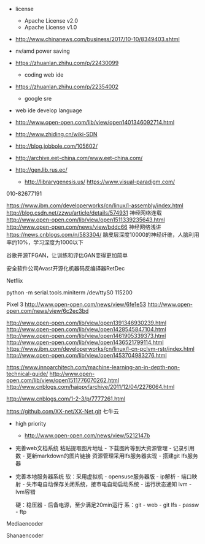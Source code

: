 - license
    - Apache License v2.0
    - Apache License v1.0
    

- http://www.chinanews.com/business/2017/10-10/8349403.shtml
- nv/amd power saving
- https://zhuanlan.zhihu.com/p/22430099
    - coding web ide
- https://zhuanlan.zhihu.com/p/22354002
    - google sre
- web ide develop language
- http://www.open-open.com/lib/view/open1401346092714.html
- http://www.zhiding.cn/wiki-SDN
- http://blog.jobbole.com/105602/
- http://archive.eet-china.com/www.eet-china.com/
- http://gen.lib.rus.ec/
    - http://librarygenesis.us/
https://www.visual-paradigm.com/

010-82677191

https://www.ibm.com/developerworks/cn/linux/l-assembly/index.html
http://blog.csdn.net/zzwu/article/details/574931
    神经网络连载
http://www.open-open.com/lib/view/open1511339235643.html
http://www.open-open.com/news/view/bddc66
    神经网络浅讲
https://news.cnblogs.com/n/583304/
脑皮层深度10000的神经纤维，人脑利用率约10%，学习深度为1000以下

谷歌开源TFGAN，让训练和评估GAN变得更加简单

安全软件公司Avast开源化机器码反编译器RetDec

Netflix

python -m serial.tools.miniterm /dev/ttyS0 115200

Pixel 3
http://www.open-open.com/news/view/6fe1e53
http://www.open-open.com/news/view/6c2ec3bd

http://www.open-open.com/lib/view/open1391346930239.html
http://www.open-open.com/lib/view/open1428545847104.html
http://www.open-open.com/lib/view/open1461905339373.html
http://www.open-open.com/lib/view/open1436521799114.html
https://www.ibm.com/developerworks/cn/linux/l-cn-pclvm-rstr/index.html
http://www.open-open.com/lib/view/open1453704983276.html

https://www.innoarchitech.com/machine-learning-an-in-depth-non-technical-guide/
http://www.open-open.com/lib/view/open1511776070262.html
http://www.cnblogs.com/haippy/archive/2011/12/04/2276064.html

http://www.cnblogs.com/1-2-3/p/7777261.html

https://github.com/XX-net/XX-Net.git
七牛云
- high priority
    - http://www.open-open.com/news/view/5212147b
- 完善web文档系统
    粘贴提取图片地址 - 下载图片等到大资源管理 - 记录引用数 - 更新markdown的图片链接
    资源管理采用lfs服务器实现 - 搭建git lfs服务器

- 完善本地服务器系统
    软：采用虚拟机 - opensuse服务器版 - ip解析 - 端口映射 - 失市电自动保存关闭系统，接市电自动启动系统 - 运行状态通知
    lvm - lvm容错
    
    硬：稳压器 - 后备电源，至少满足20min运行
    系：git - web - git lfs - passw - ftp
    
Mediaencoder

Shanaencoder